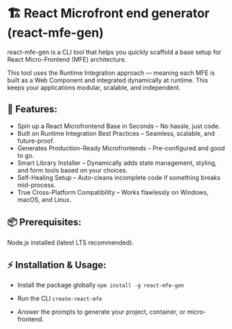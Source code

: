 # 🏗️ React Microfront end generator (react-mfe-gen)

react-mfe-gen is a CLI tool that helps you quickly scaffold a base setup for React Micro-Frontend (MFE) architecture.

This tool uses the Runtime Integration approach — meaning each MFE is built as a Web Component and integrated dynamically at runtime. This keeps your applications modular, scalable, and independent.

## 🚀 Features:

- Spin up a React Microfrontend Base in Seconds – No hassle, just code.
- Built on Runtime Integration Best Practices – Seamless, scalable, and future-proof.
- Generates Production-Ready Microfrontends – Pre-configured and good to go.
- Smart Library Installer – Dynamically adds state management, styling, and form tools based on your choices.
- Self-Healing Setup – Auto-cleans incomplete code if something breaks mid-process.
- True Cross-Platform Compatibility – Works flawlessly on Windows, macOS, and Linux.

## 📦 Prerequisites:

Node.js installed (latest LTS recommended).

## ⚡ Installation & Usage:

- Install the package globally
    `npm install -g react-mfe-gen`

- Run the CLI
    `create-react-mfe`

- Answer the prompts to generate your project, container, or micro-frontend.